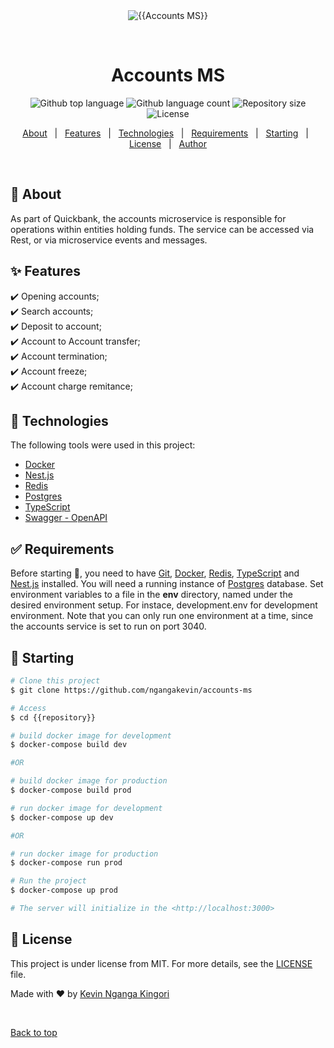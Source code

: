 <div align="center" id="top"> 
  <img src="./.github/app.gif" alt="{{Accounts MS}}" />

  &#xa0;

  <!-- <a href="https://{{app_url}}.netlify.app">Demo</a> -->
</div>

<h1 align="center">Accounts MS</h1>

<p align="center">
  <img alt="Github top language" src="https://img.shields.io/github/languages/top/ngangakevin/accounts-ms?color=56BEB8">
  <img alt="Github language count" src="https://img.shields.io/github/languages/count/ngangakevin/accounts-ms?color=56BEB8">
  <img alt="Repository size" src="https://img.shields.io/github/repo-size/ngangakevin/accounts-ms?color=56BEB8">
  <img alt="License" src="https://img.shields.io/github/license/ngangakevin/accounts-ms?color=56BEB8">
  <!-- <img alt="Github issues" src="https://img.shields.io/github/issues/{{github}}/{{repository}}?color=56BEB8" /> -->
  <!-- <img alt="Github forks" src="https://img.shields.io/github/forks/{{github}}/{{repository}}?color=56BEB8" /> -->
  <!-- <img alt="Github stars" src="https://img.shields.io/github/stars/{{github}}/{{repository}}?color=56BEB8" /> -->
</p>

<!-- Status -->

<!-- <h4 align="center"> 
	🚧  {{app_name}} 🚀 Under construction...  🚧
</h4> 

<hr> -->

<p align="center">
  <a href="#dart-about">About</a> &#xa0; | &#xa0; 
  <a href="#sparkles-features">Features</a> &#xa0; | &#xa0;
  <a href="#rocket-technologies">Technologies</a> &#xa0; | &#xa0;
  <a href="#white_check_mark-requirements">Requirements</a> &#xa0; | &#xa0;
  <a href="#checkered_flag-starting">Starting</a> &#xa0; | &#xa0;
  <a href="#memo-license">License</a> &#xa0; | &#xa0;
  <a href="https://github.com/ngangakevin" target="_blank">Author</a>
</p>

<br>

## :dart: About ##

As part of Quickbank, the accounts microservice is responsible for operations within entities holding funds. The service can be accessed via Rest, or via microservice events and messages.

## :sparkles: Features ##

:heavy_check_mark: Opening accounts;\
:heavy_check_mark: Search accounts;\
:heavy_check_mark: Deposit to account;\
:heavy_check_mark: Account to Account transfer;\
:heavy_check_mark: Account termination;\
:heavy_check_mark: Account freeze;\
:heavy_check_mark: Account charge remitance;
## :rocket: Technologies ##

The following tools were used in this project:

- [Docker](https://www.docker.com)
- [Nest.js](https://nestjs.com)
- [Redis](https://redis.io)
- [Postgres](https://www.postgresql.org)
- [TypeScript](https://www.typescriptlang.org/)
- [Swagger - OpenAPI](https://swagger.io)

## :white_check_mark: Requirements ##

Before starting :checkered_flag:, you need to have [Git](https://git-scm.com), [Docker](https://www.docker.com), [Redis](https://redis.io), [TypeScript](https://www.typescriptlang.org/) and [Nest.js](https://nestjs.com) installed. You will need a running instance of [Postgres](https://www.postgresql.org) database. Set environment variables to a file in the **env** directory, named under the desired environment setup. For instace, development.env for development environment. Note that you can only run one environment at a time, since the accounts service is set to run on port 3040.

## :checkered_flag: Starting ##

```bash
# Clone this project
$ git clone https://github.com/ngangakevin/accounts-ms

# Access
$ cd {{repository}}

# build docker image for development
$ docker-compose build dev

#OR

# build docker image for production
$ docker-compose build prod

# run docker image for development
$ docker-compose up dev

#OR

# run docker image for production
$ docker-compose run prod

# Run the project
$ docker-compose up prod

# The server will initialize in the <http://localhost:3000>
```

## :memo: License ##

This project is under license from MIT. For more details, see the [LICENSE](LICENSE) file.


Made with :heart: by <a href="https://github.com/ngangakevin/accounts-ms" target="_blank">Kevin Nganga Kingori</a>

&#xa0;

<a href="#top">Back to top</a>
